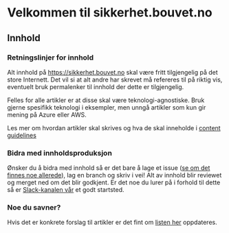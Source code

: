 # Velkommen til sikkerhet.bouvet.no

## Innhold

### Retningslinjer for innhold

Alt innhold på <https://sikkerhet.bouvet.no> skal være fritt tilgjengelig på det store Internett. Det vil si at alt andre har skrevet må refereres til på riktig vis, eventuelt bruk permalenker til innhold der dette er tilgjengelig.

Felles for alle artikler er at disse skal være teknologi-agnostiske. Bruk gjerne spesifikk teknologi i eksempler, men unngå artikler som kun gir mening på Azure eller AWS.

Les mer om hvordan artikler skal skrives og hva de skal inneholde i [content guidelines](content-guidelines.md)

### Bidra med innholdsproduksjon

Ønsker du å bidra med innhold så er det bare å lage et issue ([se om det finnes noe allerede](https://github.com/bouvet/sikkerhet.bouvet.no/issues)), lag en branch og skriv i vei! Alt av innhold blir reviewet og merget ned om det blir godkjent. Er det noe du lurer på i forhold til dette så er [Slack-kanalen vår](https://bouvet.slack.com/archives/C0447R83U6M) et godt startsted.

### Noe du savner?

Hvis det er konkrete forslag til artikler er det fint om [listen her](https://github.com/bouvet/sikkerhet.bouvet.no/issues/22) oppdateres.
